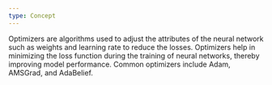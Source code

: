 ```yaml
---
type: Concept
---
```


Optimizers are algorithms used to adjust the attributes of the neural network such as weights and learning rate to reduce the losses. Optimizers help in minimizing the loss function during the training of neural networks, thereby improving model performance. Common optimizers include Adam, AMSGrad, and AdaBelief.